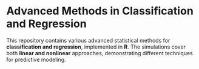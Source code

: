 # Advanced Methods in Classification and Regression

This repository contains various advanced statistical methods for **classification and regression**, implemented in **R**. The simulations cover both **linear and nonlinear** approaches, demonstrating different techniques for predictive modeling.

